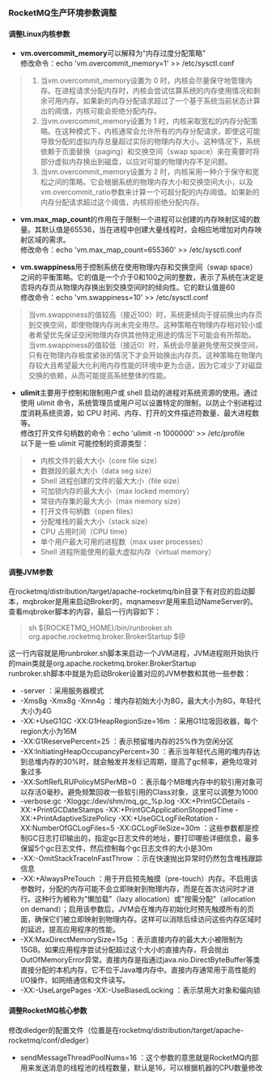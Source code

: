 ### RocketMQ生产环境参数调整
#### 调整Linux内核参数
- **vm.overcommit_memory**可以解释为“内存过度分配策略”  
修改命令：echo 'vm.overcommit_memory=1' >> /etc/sysctl.conf
> 1. 当vm.overcommit_memory设置为 0 时，内核会尽量保守地管理内存。在进程请求分配内存时，内核会尝试估算系统的内存使用情况和剩余可用内存。如果新的内存分配请求超过了一个基于系统当前状态计算出的阈值，内核可能会拒绝分配内存。
> 2. 当vm.overcommit_memory设置为 1 时，内核采取宽松的内存分配策略。在这种模式下，内核通常会允许所有的内存分配请求，即使这可能导致分配的虚拟内存总量超过实际的物理内存大小。这种情况下，系统依赖于页面替换（paging）和交换空间（swap space）来在需要时将部分虚拟内存换出到磁盘，以应对可能的物理内存不足问题。
> 3. 当vm.overcommit_memory设置为 2 时，内核采用一种介于保守和宽松之间的策略。它会根据系统的物理内存大小和交换空间大小，以及vm.overcommit_ratio参数来计算一个可超分配的内存阈值。如果新的内存分配请求超过这个阈值，内核将拒绝分配内存。

- **vm.max_map_count**的作用在于限制一个进程可以创建的内存映射区域的数量。其默认值是65536，当在进程中创建大量线程时，会相应地增加对内存映射区域的需求。  
修改命令：echo 'vm.max_map_count=655360' >> /etc/sysctl.conf  

- **vm.swappiness**用于控制系统在使用物理内存和交换空间（swap space）之间的平衡策略。它的值是一个介于0和100之间的整数，表示了系统在决定是否将内存页从物理内存换出到交换空间时的倾向性。它的默认值是60  
修改命令：echo 'vm.swappiness=10' >> /etc/sysctl.conf
> 当vm.swappiness的值较高（接近100）时，系统更倾向于提前换出内存页到交换空间，即使物理内存尚未完全用尽。这种策略在物理内存相对较小或者希望优先保证空闲物理内存供其他特定用途的情况下可能会有所帮助。  
> 当vm.swappiness的值较低（接近0）时，系统会尽量避免使用交换空间，只有在物理内存极度紧张的情况下才会开始换出内存页。这种策略在物理内存较大且希望最大化利用内存性能的环境中更为合适，因为它减少了对磁盘交换的依赖，从而可能提高系统整体的性能。

- **ulimit**主要用于控制和限制用户或 shell 启动的进程对系统资源的使用。通过使用 ulimit 命令，系统管理员或用户可以设置特定的限制，以防止个别进程过度消耗系统资源，如 CPU 时间、内存、打开的文件描述符数量、最大进程数等。  
修改打开文件句柄数的命令：echo 'ulimit -n 1000000' >> /etc/profile  
以下是一些 ulimit 可能控制的资源类型：
>- 内核文件的最大大小（core file size）
>- 数据段的最大大小（data seg size）
>- Shell 进程创建的文件的最大大小（file size）
>- 可加锁内存的最大大小（max locked memory）
>- 常驻内存集的最大大小（max memory size）
>- 打开文件句柄数（open files）
>- 分配堆栈的最大大小（stack size）
>- CPU 占用时间（CPU time）
>- 单个用户最大可用的进程数（max user processes）
>- Shell 进程所能使用的最大虚拟内存（virtual memory）

#### 调整JVM参数
在rocketmq/distribution/target/apache-rocketmq/bin目录下有对应的启动脚本，mqbroker是用来启动Broker的，mqnamesvr是用来启动NameServer的。  
查看mqbroker脚本的内容，最后一行内容如下：
> sh ${ROCKETMQ_HOME}/bin/runbroker.sh org.apache.rocketmq.broker.BrokerStartup $@

这一行内容就是用runbroker.sh脚本来启动一个JVM进程，JVM进程刚开始执行的main类就是org.apache.rocketmq.broker.BrokerStartup  
runbroker.sh脚本中就是为启动Broker设置对应的JVM参数和其他一些参数：
- -server ：采用服务器模式
- -Xms8g -Xmx8g -Xmn4g ：堆内存初始大小为8G，最大大小为8G，年轻代大小为4G
- -XX:+UseG1GC -XX:G1HeapRegionSize=16m ：采用G1垃圾回收器，每个region大小为16M
- -XX:G1ReservePercent=25 ：表示预留堆内存的25%作为空闲分区
- -XX:InitiatingHeapOccupancyPercent=30 ：表示当年轻代占用的堆内存达到总堆内存的30%时，就会触发并发标记周期，提高了gc频率，避免垃圾对象过多
- -XX:SoftRefLRUPolicyMSPerMB=0 ：表示每个MB堆内存中的软引用对象可以存活0毫秒。避免频繁回收一些软引用的Class对象，这里可以调整为1000
- -verbose:gc -Xloggc:/dev/shm/mq_gc_%p.log -XX:+PrintGCDetails -XX:+PrintGCDateStamps -XX:+PrintGCApplicationStoppedTime -XX:+PrintAdaptiveSizePolicy -XX:+UseGCLogFileRotation -XX:NumberOfGCLogFiles=5 -XX:GCLogFileSize=30m ：这些参数都是控制GC日志打印输出的，指定gc日志文件的地址，要打印哪些详细信息，最多保留5个gc日志文件，然后控制每个gc日志文件的大小是30m
- -XX:-OmitStackTraceInFastThrow ：示在快速抛出异常时仍然包含堆栈跟踪信息
- -XX:+AlwaysPreTouch ：用于开启预先触摸（pre-touch）内存。不启用该参数时，分配的内存可能不会立即映射到物理内存，而是在首次访问时才进行。这种行为被称为"懒加载"（lazy allocation）或"按需分配"（allocation on demand）；启用该参数后，JVM会在堆内存初始化时预先触摸所有的页面，确保它们被立即映射到物理内存。这样可以消除后续访问这些内存区域时的延迟，提高应用程序的性能。
- -XX:MaxDirectMemorySize=15g ：表示直接内存的最大大小被限制为15GB。如果应用程序尝试分配超过这个大小的直接内存，将会抛出OutOfMemoryError异常。直接内存是指通过java.nio.DirectByteBuffer等类直接分配的本机内存，它不位于Java堆内存中。直接内存通常用于高性能的I/O操作，如网络通信和文件读写。
- -XX:-UseLargePages -XX:-UseBiasedLocking ：表示禁用大对象和偏向锁

#### 调整RocketMQ核心参数
修改dledger的配置文件（位置是在rocketmq/distribution/target/apache-rocketmq/conf/dledger）
- sendMessageThreadPoolNums=16 ：这个参数的意思就是RocketMQ内部用来发送消息的线程池的线程数量，默认是16，可以根据机器的CPU数量修改